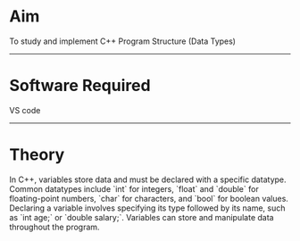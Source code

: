 <h1>Aim</h1>
<p>To study and implement C++ Program Structure (Data Types)</p>
<hr>
<h1>Software Required</h1>
<p>VS code</p>
<hr>
<h1>Theory</h1>
<p>In C++, variables store data and must be declared with a specific datatype. Common datatypes include `int` for integers, `float` and `double` for floating-point numbers, `char` for characters, and `bool` for boolean values. Declaring a variable involves specifying its type followed by its name, such as `int age;` or `double salary;`. Variables can store and manipulate data throughout the program.</p>
